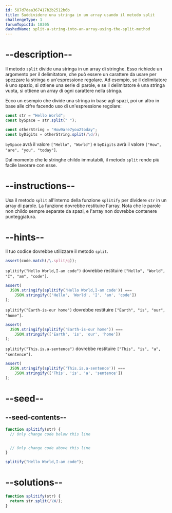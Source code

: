 ```yaml
---
id: 587d7daa367417b2b2512b6b
title: Suddividere una stringa in un array usando il metodo split
challengeType: 1
forumTopicId: 18305
dashedName: split-a-string-into-an-array-using-the-split-method
---
```


# --description--

Il metodo `split` divide una stringa in un array di stringhe. Esso richiede un argomento per il delimitatore, che può essere un carattere da usare per spezzare la stringa o un'espressione regolare. Ad esempio, se il delimitatore è uno spazio, si ottiene una serie di parole, e se il delimitatore è una stringa vuota, si ottiene un array di ogni carattere nella stringa.

Ecco un esempio che divide una stringa in base agli spazi, poi un altro in base alle cifre facendo uso di un'espressione regolare:

```js
const str = "Hello World";
const bySpace = str.split(" ");

const otherString = "How9are7you2today";
const byDigits = otherString.split(/\d/);
```

`bySpace` avrà il valore `["Hello", "World"]` e `byDigits` avrà il valore `["How", "are", "you", "today"]`.

Dal momento che le stringhe childo immutabili, il metodo `split` rende più facile lavorare con esse.

# --instructions--

Usa il metodo `split` all'interno della funzione `splitify` per dividere `str` in un array di parole. La funzione dovrebbe restituire l'array. Nota che le parole non childo sempre separate da spazi, e l'array non dovrebbe contenere punteggiatura.

# --hints--

Il tuo codice dovrebbe utilizzare il metodo `split`.

```js
assert(code.match(/\.split/g));
```

`splitify("Hello World,I-am code")` dovrebbe restituire `["Hello", "World", "I", "am", "code"]`.

```js
assert(
  JSON.stringify(splitify('Hello World,I-am code')) ===
    JSON.stringify(['Hello', 'World', 'I', 'am', 'code'])
);
```

`splitify("Earth-is-our home")` dovrebbe restituire `["Earth", "is", "our", "home"]`.

```js
assert(
  JSON.stringify(splitify('Earth-is-our home')) ===
    JSON.stringify(['Earth', 'is', 'our', 'home'])
);
```

`splitify("This.is.a-sentence")` dovrebbe restituire `["This", "is", "a", "sentence"]`.

```js
assert(
  JSON.stringify(splitify('This.is.a-sentence')) ===
    JSON.stringify(['This', 'is', 'a', 'sentence'])
);
```

# --seed--

## --seed-contents--

```js
function splitify(str) {
  // Only change code below this line


  // Only change code above this line
}

splitify("Hello World,I-am code");
```

# --solutions--

```js
function splitify(str) {
  return str.split(/\W/);
}
```
